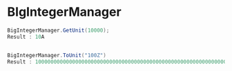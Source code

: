 # BIgIntegerManager


```cs
BigIntegerManager.GetUnit(10000); 
Result : 10A


BigIntegerManager.ToUnit("100Z")
Result : 100000000000000000000000000000000000000000000000000000000000000000000000000000000000
```
